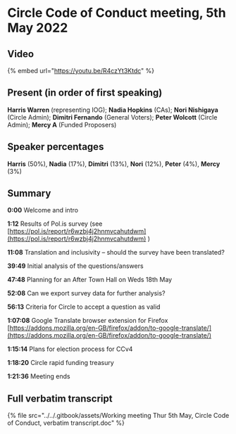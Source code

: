 # Circle Code of Conduct meeting, 5th May 2022

## Video&#x20;

{% embed url="https://youtu.be/R4czYt3Ktdc" %}

## Present (in order of first speaking)

**Harris Warren** (representing IOG); **Nadia Hopkins** (CAs); **Nori Nishigaya** (Circle Admin); **Dimitri Fernando** (General Voters); **Peter Wolcott** (Circle Admin); **Mercy A** (Funded Proposers)

## Speaker percentages

**Harris** (50%), **Nadia** (17%), **Dimitri** (13%), **Nori** (12%), **Peter** (4%), **Mercy** (3%)

## Summary

**0:00** Welcome and intro

**1:12** Results of Pol.is survey  (see [https://pol.is/report/r6wzbj4j2hnmvcahutdwm](https://pol.is/report/r6wzbj4j2hnmvcahutdwm) )

**11:08**  Translation and inclusivity – should the survey have been translated?

**39:49** Initial analysis of the questions/answers

**47:48** Planning for an After Town Hall on Weds 18th May

**52:08**  Can we export survey data for further analysis?

**56:13**  Criteria for Circle to accept a question as valid

**1:07:08**  Google Translate browser extension for Firefox [https://addons.mozilla.org/en-GB/firefox/addon/to-google-translate/](https://addons.mozilla.org/en-GB/firefox/addon/to-google-translate/)

**1:15:14**  Plans for election process for CCv4

**1:18:20**  Circle rapid funding treasury

**1:21:36** Meeting ends

## Full verbatim transcript

{% file src="../../.gitbook/assets/Working meeting  Thur 5th May, Circle Code of Conduct, verbatim transcript.doc" %}

